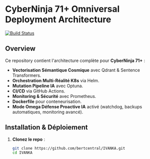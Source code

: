 # CyberNinja 71+ Omniversal Deployment Architecture

[![Build Status](https://github.com/bertcentral/IVANKA/actions/workflows/pipeline.yml/badge.svg)](https://github.com/bertcentral/IVANKA/actions)

## Overview

Ce repository contient l'architecture complète pour **CyberNinja 71+** :
- **Vectorisation Sémantique Cosmique** avec Qdrant & Sentence Transformers.
- **Orchestration Multi-Réalité K8s** via Helm.
- **Mutation Pipeline IA** avec Optuna.
- **CI/CD** via GitHub Actions.
- **Monitoring & Sécurité** avec Prometheus.
- **Dockerfile** pour conteneurisation.
- **Mode Omega Défense Proactive IA** activé (watchdog, backups automatiques, monitoring avancé).

## Installation & Déploiement

1. **Clonez le repo** :
   ```bash
   git clone https://github.com/bertcentral/IVANKA.git
   cd IVANKA